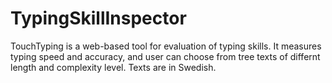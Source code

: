 # TypingSkillInspector

TouchTyping is a web-based tool for evaluation of typing skills. It measures typing speed and accuracy, and user can choose from tree texts of differnt length and complexity level. Texts are in Swedish.
